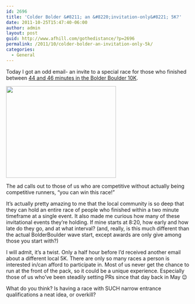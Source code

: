 ```yaml
---
id: 2696
title: 'Colder Bolder &#8211; an &#8220;invitation-only&#8221; 5K?'
date: 2011-10-25T15:47:40-06:00
author: admin
layout: post
guid: http://www.afhill.com/gothedistance/?p=2696
permalink: /2011/10/colder-bolder-an-invitation-only-5k/
categories:
  - General
---
```

Today I got an odd email- an invite to a special race for those who finished between [44 and 46 minutes in the Bolder Boulder 10K](http://www.afhill.com/gothedistance/2011/05/bolder-boulder-2011-race-report/).

[<img src="http://www.afhill.com/gothedistance/wp-content/uploads/2011/10/ColderBoulder-300x251.png" alt="" title="ColderBolder" width="300" height="251" class="alignnone size-medium wp-image-2705" />](http://www.afhill.com/gothedistance/wp-content/uploads/2011/10/ColderBoulder.png)

The ad calls out to those of us who are competitive without actually being competitive runners, &#8220;you can win this race!&#8221;

It&#8217;s actually pretty amazing to me that the local community is so deep that they can hold an entire race of people who finished within a two minute timeframe at a single event. It also made me curious how many of these invitational events they&#8217;re holding. If mine starts at 8:20, how early and how late do they go, and at what interval? (and, really, is this much different than the actual BolderBoulder wave start, except awards are only give among those you start with?)

I will admit, it&#8217;s a twist. Only a half hour before I&#8217;d received another email about a different local 5K. There are only so many races a person is interested in/can afford to participate in. Most of us never get the chance to run at the front of the pack, so it could be a unique experience. Especially those of us who&#8217;ve been steadily setting PRs since that day back in May 😉

What do you think? Is having a race with SUCH narrow entrance qualifications a neat idea, or overkill?